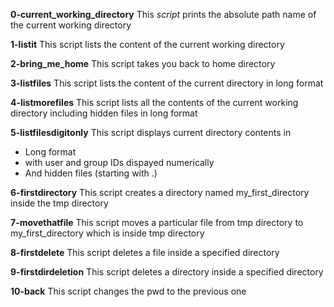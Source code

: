 **0-current_working_directory**
This _script_ prints the absolute path name of the current working directory

**1-listit**
This script lists the content of the current working directory

**2-bring_me_home**
This script takes you back to home directory

**3-listfiles**
This script lists the content of the current directory in long format

**4-listmorefiles**
This script lists all the contents of the current working directory including hidden files in long format


**5-listfilesdigitonly**
This script displays current directory contents in
* Long format
* with user and group IDs dispayed numerically
* And hidden files (starting with .)

**6-firstdirectory**
This script creates a directory named my_first_directory inside the tmp directory

**7-movethatfile**
This script moves a particular file from tmp directory to my_first_directory which is inside tmp directory

**8-firstdelete**
This script deletes a file inside a specified directory

**9-firstdirdeletion**
This script deletes a directory inside a specified directory

**10-back**
This script changes the pwd to the previous one 
